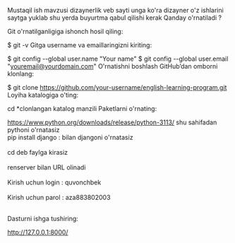 Mustaqil ish mavzusi dizaynerlik veb sayti unga ko'ra dizayner o'z ishlarini saytga yuklab shu yerda buyurtma qabul qilishi kerak
Qanday o'rnatiladi ?

Git o'rnatilganligiga ishonch hosil qiling:

$ git -v
Gitga username va emaillaringizni kiriting:

$ git config --global user.name "Your name"
$ git config --global user.email "youremail@yourdomain.com"
O'rnatishni boshlash
GitHub’dan omborni klonlang:

$ git clone https://github.com/your-username/english-learning-program.git
Loyiha katalogiga o'ting:

cd *clonlangan katalog manzili
Paketlarni o'rnating:

https://www.python.org/downloads/release/python-3113/ shu sahifadan pythoni o'rnatasiz  <br>
pip install django : bilan djangoni o'rnatasiz <br><br>
cd deb faylga kirasiz<br><br>
renserver bilan URL olinadi<br><br>
Kirish uchun login : quvonchbek<br><br>
Kirish uchun parol : aza883802003<br><br>




Dasturni ishga tushiring:

http://127.0.0.1:8000/

